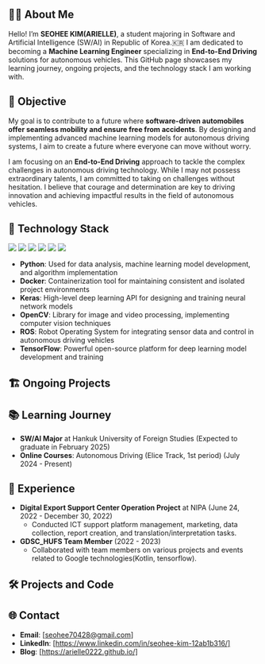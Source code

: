 ## 🧑‍💻 About Me

Hello! I’m **SEOHEE KIM(ARIELLE)**, a student majoring in Software and Artificial Intelligence (SW/AI) in Republic of Korea.🇰🇷 I am dedicated to becoming a **Machine Learning Engineer** specializing in **End-to-End Driving** solutions for autonomous vehicles. This GitHub page showcases my learning journey, ongoing projects, and the technology stack I am working with.

## 🚀 Objective

My goal is to contribute to a future where **software-driven automobiles offer seamless mobility and ensure free from accidents**. By designing and implementing advanced machine learning models for autonomous driving systems, I aim to create a future where everyone can move without worry. 

I am focusing on an **End-to-End Driving** approach to tackle the complex challenges in autonomous driving technology. While I may not possess extraordinary talents, I am committed to taking on challenges without hesitation. I believe that courage and determination are key to driving innovation and achieving impactful results in the field of autonomous vehicles.

## 🔧 Technology Stack

<div align="left">
    <img src="https://img.shields.io/badge/Python-3776AB?style=flat&logo=Python&logoColor=white" />
    <img src="https://img.shields.io/badge/Docker-2496ED?style=flat&logo=Docker&logoColor=white" />
    <img src="https://img.shields.io/badge/Keras-D00000?style=flat&logo=Keras&logoColor=white" />
    <img src="https://img.shields.io/badge/OpenCV-5C3EE8?style=flat&logo=OpenCV&logoColor=white" />
    <img src="https://img.shields.io/badge/ROS-22314E?style=flat&logo=ROS&logoColor=white" />
    <img src="https://img.shields.io/badge/TensorFlow-FF6F00?style=flat&logo=TensorFlow&logoColor=white" />
</div>

- **Python**: Used for data analysis, machine learning model development, and algorithm implementation
- **Docker**: Containerization tool for maintaining consistent and isolated project environments
- **Keras**: High-level deep learning API for designing and training neural network models
- **OpenCV**: Library for image and video processing, implementing computer vision techniques
- **ROS**: Robot Operating System for integrating sensor data and control in autonomous driving vehicles
- **TensorFlow**: Powerful open-source platform for deep learning model development and training

## 🏗️ Ongoing Projects


## 📚 Learning Journey

- **SW/AI Major** at Hankuk University of Foreign Studies (Expected to graduate in February 2025)
- **Online Courses**: Autonomous Driving (Elice Track, 1st period) (July 2024 - Present)

## 💼 Experience

- **Digital Export Support Center Operation Project** at NIPA (June 24, 2022 - December 30, 2022)
  - Conducted ICT support platform management, marketing, data collection, report creation, and translation/interpretation tasks.
- **GDSC_HUFS Team Member** (2022 - 2023)
  - Collaborated with team members on various projects and events related to Google technologies(Kotlin, tensorflow).
   
## 🛠️ Projects and Code


## 🌐 Contact

- **Email**: [seohee70428@gmail.com]
- **LinkedIn**: [https://www.linkedin.com/in/seohee-kim-12ab1b316/]
- **Blog**: [https://arielle0222.github.io/]

